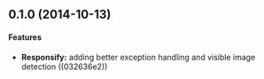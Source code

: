 <a name="0.1.0"></a>
## 0.1.0 (2014-10-13)


#### Features

* **Responsify:** adding better exception handling and visible image detection ((032636e2))

